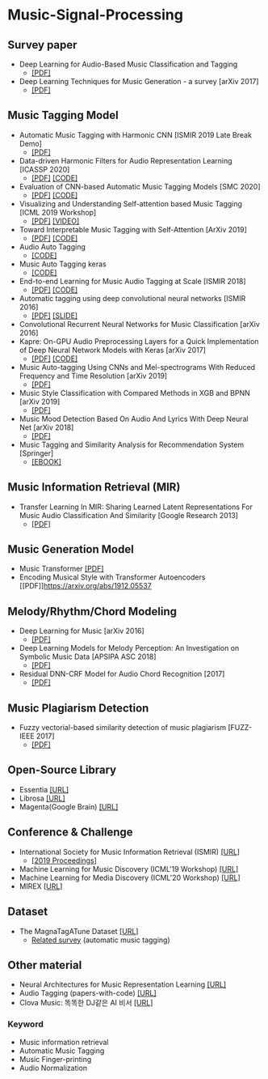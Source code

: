 # Music-Signal-Processing

## Survey paper
* Deep Learning for Audio-Based Music Classification and Tagging 
  - [[PDF]](https://e-tarjome.com/storage/panel/fileuploads/2019-07-04/1562228921_E11422-e-tarjome.pdf)
* Deep Learning Techniques for Music Generation - a survey [arXiv 2017]
  - [[PDF]](https://arxiv.org/abs/1709.01620)
  
## Music Tagging Model
* Automatic Music Tagging with Harmonic CNN [ISMIR 2019 Late Break Demo]
  - [[PDF]](https://ccrma.stanford.edu/~urinieto/MARL/publications/ISMIR_2019_LBD__Automatic_Music_Tagging_with_Harmonic_CNN.pdf)
* Data-driven Harmonic Filters for Audio Representation Learning [ICASSP 2020]
  - [[PDF]](https://ccrma.stanford.edu/~urinieto/MARL/publications/ICASSP2020_Won.pdf) [[CODE]](https://github.com/minzwon/data-driven-harmonic-filters)
* Evaluation of CNN-based Automatic Music Tagging Models [SMC 2020]
  - [[PDF]](https://arxiv.org/abs/2006.00751) [[CODE]](https://github.com/minzwon/sota-music-tagging-models)
* Visualizing and Understanding Self-attention based Music Tagging [ICML 2019 Workshop]
  - [[PDF]](https://arxiv.org/abs/1911.04385) [[VIDEO]](https://slideslive.com/38917439/visualizing-and-understanding-selfattention-based-music-tagging)
* Toward Interpretable Music Tagging with Self-Attention [ArXiv 2019]
  - [[PDF]](https://arxiv.org/abs/1906.04972) [[CODE]](https://github.com/minzwon/self-attention-music-tagging)
* Audio Auto Tagging 
  - [[CODE]](https://github.com/emarkou/Audio-auto-tagging)
* Music Auto Tagging keras 
  - [[CODE]](https://github.com/keunwoochoi/music-auto_tagging-keras)
* End-to-end Learning for Music Audio Tagging at Scale [ISMIR 2018]
  - [[PDF]](http://ismir2018.ircam.fr/doc/pdfs/191_Paper.pdf) [[CODE]](https://github.com/jordipons/music-audio-tagging-at-scale-models)
* Automatic tagging using deep convolutional neural networks [ISMIR 2016]
  - [[PDF]](https://arxiv.org/abs/1606.00298) [[SLIDE]](https://www.slideshare.net/KeunwooChoi/automatic-tagging-using-deep-convolutional-neural-networks-ismir-2016)
* Convolutional Recurrent Neural Networks for Music Classification [arXiv 2016]
* Kapre: On-GPU Audio Preprocessing Layers for a Quick Implementation of Deep Neural Network Models with Keras [arXiv 2017]
  - [[PDF]](https://arxiv.org/pdf/1706.05781.pdf) [[CODE]](https://github.com/keunwoochoi/kapre)
* Music Auto-tagging Using CNNs and Mel-spectrograms With Reduced Frequency and Time Resolution [arXiv 2019]
  - [[PDF]](https://arxiv.org/abs/1911.04824)
* Music Style Classification with Compared Methods in XGB and BPNN [arXiv 2019]
  - [[PDF]](https://arxiv.org/abs/1912.01203)
* Music Mood Detection Based On Audio And Lyrics With Deep Neural Net [arXiv 2018]
  - [[PDF]](https://arxiv.org/abs/1809.07276)
* Music Tagging and Similarity Analysis for Recommendation System [Springer]
  - [[EBOOK]](https://link.springer.com/chapter/10.1007/978-981-13-9042-5_40)
 
## Music Information Retrieval (MIR)
* Transfer Learning In MIR: Sharing Learned Latent Representations For Music Audio Classification And Similarity [Google Research 2013]
  - [[PDF]](https://research.google/pubs/pub41530)
 
## Music Generation Model
* Music Transformer [[PDF]](https://arxiv.org/abs/1809.04281)
* Encoding Musical Style with Transformer Autoencoders [[PDF]]https://arxiv.org/abs/1912.05537

## Melody/Rhythm/Chord Modeling
* Deep Learning for Music [arXiv 2016]
  - [[PDF]](https://arxiv.org/abs/1606.04930)
* Deep Learning Models for Melody Perception: An Investigation on Symbolic Music Data [APSIPA ASC 2018]
  - [[PDF]](https://ieeexplore.ieee.org/abstract/document/8659612)
* Residual DNN-CRF Model for Audio Chord Recognition [2017]
  - [[PDF]](https://pdfs.semanticscholar.org/a8f1/9ffa2c6b7be3f51febf18fa46d942feac0a5.pdf)

## Music Plagiarism Detection
* Fuzzy vectorial-based similarity detection of music plagiarism [FUZZ-IEEE 2017]
  - [[PDF]](https://ieeexplore.ieee.org/abstract/document/8015655)

## Open-Source Library
* Essentia [[URL]](https://essentia.upf.edu)
* Librosa [[URL]](https://librosa.org)
* Magenta(Google Brain) [[URL]](https://magenta.tensorflow.org)

## Conference & Challenge
* International Society for Music Information Retrieval (ISMIR) [[URL]](https://ismir.net)
  - [[2019 Proceedings]](https://ismir.net/conferences/ismir2019.html)
* Machine Learning for Music Discovery (ICML'19 Workshop) [[URL]](https://icml.cc/Conferences/2019/ScheduleMultitrack?event=3517)
* Machine Learning for Media Discovery (ICML'20 Workshop) [[URL]](https://icml.cc/Conferences/2020/ScheduleMultitrack?event=5736)
* MIREX [[URL]](https://www.music-ir.org/mirex)

## Dataset
* The MagnaTagATune Dataset [[URL]](http://mirg.city.ac.uk/codeapps/the-magnatagatune-dataset)
  - [Related survey](https://github.com/keunwoochoi/magnatagatune-list) (automatic music tagging)
  
## Other material
* Neural Architectures for Music Representation Learning [[URL]](https://sanghyukchun.github.io/home/media/slides/2020_May_music_architectures.pdf)
* Audio Tagging (papers-with-code) [[URL]](https://paperswithcode.com/task/audio-tagging)
* Clova Music: 똑똑한 DJ같은 AI 비서 [[URL]](http://sigai.or.kr/workshop/AI-for-everyone/2018/slides/Clova-Music-똑똑한-DJ같은-AI-비서.pdf)
### Keyword
* Music information retrieval
* Automatic Music Tagging
* Music Finger-printing
* Audio Normalization
